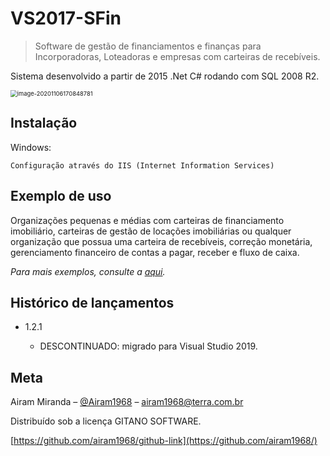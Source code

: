# VS2017-SFin

> Software de gestão de financiamentos e finanças para Incorporadoras, Loteadoras e empresas com carteiras de recebíveis.

Sistema desenvolvido a partir de 2015 .Net C# rodando com SQL 2008 R2.

<img src="C:\Users\Airam Almeida\AppData\Roaming\Typora\typora-user-images\image-20201106170848781.png" alt="image-20201106170848781" style="zoom: 67%;" />

## Instalação

Windows:

```
Configuração através do IIS (Internet Information Services)
```

## Exemplo de uso

Organizações pequenas e médias com carteiras de financiamento imobiliário, carteiras de gestão de locações imobiliárias ou qualquer organização que possua uma carteira de recebíveis, correção monetária, gerenciamento financeiro de contas a pagar, receber e fluxo de caixa.

*Para mais exemplos, consulte a [aqui](https://www.gitanosoftware.com.br/sanfin.html).*

## Histórico de lançamentos

- 1.2.1

  - DESCONTINUADO: migrado para Visual Studio 2019.

  

## Meta

Airam Miranda – [@Airam1968](https://twitter.com/airam1968) – [airam1968@terra.com.br](mailto:airam1968@terra.com.br)

Distribuído sob a licença GITANO SOFTWARE. 

[https://github.com/airam1968/github-link](https://github.com/airam1968/)


